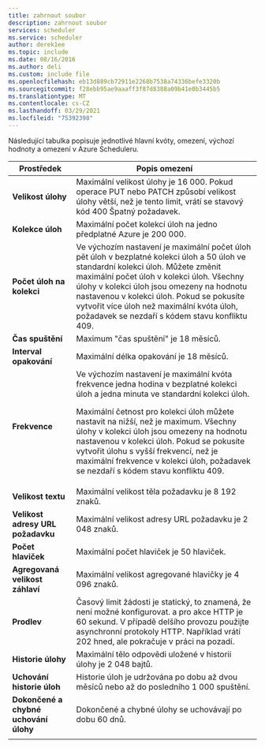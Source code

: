 ```yaml
---
title: zahrnout soubor
description: zahrnout soubor
services: scheduler
ms.service: scheduler
author: derek1ee
ms.topic: include
ms.date: 08/16/2016
ms.author: deli
ms.custom: include file
ms.openlocfilehash: eb13d889cb72911e2268b7538a74336befe3320b
ms.sourcegitcommit: f28ebb95ae9aaaff3f87d8388a09b41e0b3445b5
ms.translationtype: MT
ms.contentlocale: cs-CZ
ms.lasthandoff: 03/29/2021
ms.locfileid: "75392398"
---
```

Následující tabulka popisuje jednotlivé hlavní kvóty, omezení, výchozí hodnoty a omezení v Azure Scheduleru.

| Prostředek | Popis omezení |
| -------- | ----------------- |
| **Velikost úlohy** | Maximální velikost úlohy je 16 000. Pokud operace PUT nebo PATCH způsobí velikost úlohy větší, než je tento limit, vrátí se stavový kód 400 Špatný požadavek. | 
| **Kolekce úloh** | Maximální počet kolekcí úloh na jedno předplatné Azure je 200 000. | 
| **Počet úloh na kolekci** | Ve výchozím nastavení je maximální počet úloh pět úloh v bezplatné kolekci úloh a 50 úloh ve standardní kolekci úloh. Můžete změnit maximální počet úloh v kolekci úloh. Všechny úlohy v kolekci úloh jsou omezeny na hodnotu nastavenou v kolekci úloh. Pokud se pokusíte vytvořit více úloh než maximální kvóta úloh, požadavek se nezdaří s kódem stavu konfliktu 409. | 
| **Čas spuštění** | Maximum "čas spuštění" je 18 měsíců. |
| **Interval opakování** | Maximální délka opakování je 18 měsíců. | 
| **Frekvence** | Ve výchozím nastavení je maximální kvóta frekvence jedna hodina v bezplatné kolekci úloh a jedna minuta ve standardní kolekci úloh. <p>Maximální četnost pro kolekci úloh můžete nastavit na nižší, než je maximum. Všechny úlohy v kolekci úloh jsou omezeny na hodnotu nastavenou v kolekci úloh. Pokud se pokusíte vytvořit úlohu s vyšší frekvencí, než je maximální frekvence v kolekci úloh, požadavek se nezdaří s kódem stavu konfliktu 409. | 
| **Velikost textu** | Maximální velikost těla požadavku je 8 192 znaků. |
| **Velikost adresy URL požadavku** | Maximální velikost adresy URL požadavku je 2 048 znaků. |
| **Počet hlaviček** | Maximální počet hlaviček je 50 hlaviček. | 
| **Agregovaná velikost záhlaví** | Maximální velikost agregované hlavičky je 4 096 znaků. |
| **Prodlev** | Časový limit žádosti je statický, to znamená, že není možné konfigurovat. a pro akce HTTP je 60 sekund. V případě delšího provozu použijte asynchronní protokoly HTTP. Například vrátí 202 hned, ale pokračuje v práci na pozadí. | 
| **Historie úlohy** | Maximální tělo odpovědi uložené v historii úlohy je 2 048 bajtů. |
| **Uchování historie úloh** | Historie úloh je udržována po dobu až dvou měsíců nebo až do posledního 1 000 spuštění. | 
| **Dokončené a chybné uchování úlohy** | Dokončené a chybné úlohy se uchovávají po dobu 60 dnů. |
||| 

